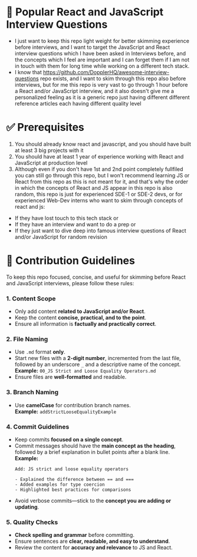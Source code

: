 # 🎯 Popular React and JavaScript Interview Questions 

- I just want to keep this repo light weight for better skimming experience before interviews, and I want to target the JavaScript and React interview questions which I have been asked in Interviews before, and the concepts which I feel are important and I can forget them if I am not in touch with them for long time while working on a different tech stack. 
- I know that https://github.com/DopplerHQ/awesome-interview-questions repo exists, and I want to skim through this repo also before interviews, but for me this repo is very vast to go through 1 hour before a React and/or JavaScript interview, and it also doesn't give me a personalized feeling as it is a generic repo just having different different reference articles each having different quality level 


# ✅ Prerequisites 

1. You should already know react and javascript, and you should have built at least 3 big projects with it 
2. You should have at least 1 year of experience working with React and JavaScript at production level 
3. Although even if you don't have 1st and 2nd point completely fullfiled you can still go through this repo, but I won't recommend learning JS or React from this repo as this is not meant for it, and that's why the order in which the concepts of React and JS appear in this repo is also random, this repo is just for experienced SDE-1 or SDE-2 devs, or for experienced Web-Dev interns who want to skim through concepts of react and js:  
  - If they have lost touch to this tech stack or  
  - If they have an interview and want to do a prep or  
  - If they just want to dive deep into famous interview questions of React and/or JavaScript for random revision  


# 📝 Contribution Guidelines

To keep this repo focused, concise, and useful for skimming before React and JavaScript interviews, please follow these rules:

### 1. Content Scope
- Only add content **related to JavaScript and/or React**.
- Keep the content **concise, practical, and to the point**.
- Ensure all information is **factually and practically correct**.

### 2. File Naming
- Use `.md` format **only**.
- Start new files with a **2-digit number**, incremented from the last file, followed by an underscore `_` and a descriptive name of the concept.  
  **Example:** `00_JS Strict and Loose Equality Operators.md`
- Ensure files are **well-formatted** and readable.

### 3. Branch Naming
- Use **camelCase** for contribution branch names.  
  **Example:** `addStrictLooseEqualityExample`

### 4. Commit Guidelines
- Keep commits **focused on a single concept**.
- Commit messages should have the **main concept as the heading**, followed by a brief explanation in bullet points after a blank line.  
  **Example:**  
  ```
  Add: JS strict and loose equality operators

  - Explained the difference between == and ===
  - Added examples for type coercion
  - Highlighted best practices for comparisons
  ```
- Avoid verbose commits—stick to the **concept you are adding or updating**.

### 5. Quality Checks
- **Check spelling and grammar** before committing.
- Ensure sentences are **clear, readable, and easy to understand**.
- Review the content for **accuracy and relevance** to JS and React.